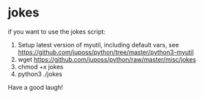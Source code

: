 # jokes

if you want to use the jokes script:
1. Setup latest version of myutil, including default vars, see https://github.com/juposs/python/tree/master/python3-myutil
2. wget https://github.com/juposs/python/raw/master/misc/jokes
3. chmod +x jokes
4. python3 ./jokes

Have a good laugh!
